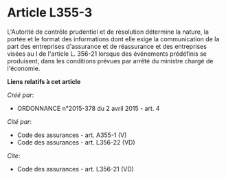 # Article L355-3

L'Autorité de contrôle prudentiel et de résolution détermine la nature, la portée et le format des informations dont elle
exige la communication de la part des entreprises d'assurance et de réassurance et des entreprises visées au I de l'article
L. 356-21 lorsque des événements prédéfinis se produisent, dans les conditions prévues par arrêté du ministre chargé de
l'économie.

**Liens relatifs à cet article**

_Créé par_:

  - ORDONNANCE n°2015-378 du 2 avril 2015 - art. 4

_Cité par_:

  - Code des assurances - art. A355-1 (V)
  - Code des assurances - art. L356-22 (VD)

_Cite_:

  - Code des assurances - art. L356-21 (VD)
